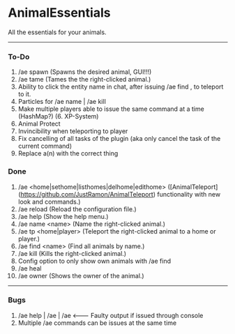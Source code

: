# AnimalEssentials
All the essentials for your animals.

----

### To-Do

1. /ae spawn (Spawns the desired animal, GUI!!!)
2. /ae tame (Tames the the right-clicked animal.)
3. Ability to click the entity name in chat, after issuing /ae find <name>, to teleport to it.
4. Particles for /ae name | /ae kill
5. Make multiple players able to issue the same command at a time (HashMap?)
(6. XP-System)
7. Animal Protect
8. Invincibility when teleporting to player
9. Fix cancelling of all tasks of the plugin (aka only cancel the task of the current command)
10. Replace a(n) with the correct thing

### Done
1. /ae \<home|sethome|listhomes|delhome|edithome\> ([AnimalTeleport] (https://github.com/JustRamon/AnimalTeleport) functionality with new look and commands.)
2. /ae reload (Reload the configuration file.)
3. /ae help (Show the help menu.)
4. /ae name \<name\> (Name the right-clicked animal.)
5. /ae tp \<home|player\> (Teleport the right-clicked animal to a home or player.)
6. /ae find \<name\> (Find all animals by name.)
7. /ae kill (Kills the right-clicked animal.)
8. Config option to only show own animals with /ae find
9. /ae heal
10. /ae owner (Shows the owner of the animal.)

-----

### Bugs
1. /ae help | /ae | /ae <anything> <--- Faulty output if issued through console
2. Multiple /ae commands can be issues at the same time